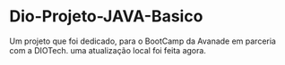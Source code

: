 # Dio-Projeto-JAVA-Basico
Um projeto que foi dedicado, para o BootCamp da Avanade em parceria com a DIOTech.
uma atualização local foi feita agora.